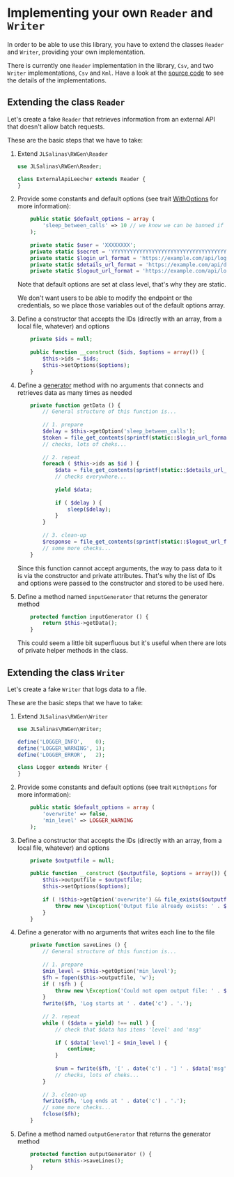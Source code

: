 # Implementing your own `Reader` and `Writer`

In order to be able to use this library, you have to extend the classes `Reader` and `Writer`, providing your own implementation.

There is currently one `Reader` implementation in the library, `Csv`, and two `Writer` implementations, `Csv` and `Kml`.
Have a look at the [source code](/src/JLSalinas/RWGen) to see the details of the implementations.

## Extending the class `Reader`

Let's create a fake `Reader` that retrieves information from an external API that doesn't allow batch requests.

These are the basic steps that we have to take:

1. Extend `JLSalinas\RWGen\Reader`

    ```php
    use JLSalinas\RWGen\Reader;

    class ExternalApiLeecher extends Reader {
    }
    ```

2. Provide some constants and default options (see trait [WithOptions](/src/JLSalinas/RWGen/WithOptions.php) for more information):

    ```php
        public static $default_options = array (
            'sleep_between_calls' => 10 // we know we can be banned if we make too many requests too fast
        );
        
        private static $user = 'XXXXXXXX';
        private static $secret = 'YYYYYYYYYYYYYYYYYYYYYYYYYYYYYYYYYYYYYYYYY';
        private static $login_url_format = 'https://example.com/api/login?user=%s&secret=%s';
        private static $details_url_format = 'https://example.com/api/details?token=%s&id=%s';
        private static $logout_url_format = 'https://example.com/api/logout?token=%s';
    ```

    Note that default options are set at class level, that's why they are static.

    We don't want users to be able to modify the endpoint or the credentials, so we place those variables out of the default options array.

3. Define a constructor that accepts the IDs (directly with an array, from a local file, whatever) and options

    ```php
        private $ids = null;
        
        public function __construct ($ids, $options = array()) {
            $this->ids = $ids;
            $this->setOptions($options);
        }
    ```

4. Define a [generator](http://php.net/manual/en/language.generators.overview.php) method
with no arguments that connects and retrieves data as many times as needed

    ```php
        private function getData () {
            // General structure of this function is...
            
            // 1. prepare
            $delay = $this->getOption('sleep_between_calls');
            $token = file_get_contents(sprintf(static::$login_url_format, static::$user, static::$secret));
            // checks, lots of cheks...
            
            // 2. repeat
            foreach ( $this->ids as $id ) {
                $data = file_get_contents(sprintf(static::$details_url_format, $token, $id));
                // checks everywhere...
                
                yield $data;
                
                if ( $delay ) {
                    sleep($delay);
                }
            }
            
            // 3. clean-up
            $response = file_get_contents(sprintf(static::$logout_url_format, $token));
            // some more checks...
        }
    ```

    Since this function cannot accept arguments, the way to pass data to it is via the constructor and private attributes.
    That's why the list of IDs and options were passed to the constructor and stored to be used here.

5. Define a method named `inputGenerator` that returns the generator method

    ```php
        protected function inputGenerator () {
            return $this->getData();
        }
    ```

    This could seem a little bit superfluous but it's useful when there are lots of private helper methods in the class.

## Extending the class `Writer`

Let's create a fake `Writer` that logs data to a file.

These are the basic steps that we have to take:

1. Extend `JLSalinas\RWGen\Writer`

    ```php
    use JLSalinas\RWGen\Writer;

    define('LOGGER_INFO',    0);
    define('LOGGER_WARNING', 1);
    define('LOGGER_ERROR',   2);

    class Logger extends Writer {
    }
    ```

2. Provide some constants and default options (see trait `WithOptions` for more information):

    ```php
        public static $default_options = array (
            'overwrite' => false,
            'min_level' => LOGGER_WARNING
        );
    ```

3. Define a constructor that accepts the IDs (directly with an array, from a local file, whatever) and options

    ```php
        private $outputfile = null;
        
        public function __construct ($outputfile, $options = array()) {
            $this->outputfile = $outputfile;
            $this->setOptions($options);
            
            if ( !$this->getOption('overwrite') && file_exists($outputfile) ) {
                throw new \Exception('Output file already exists: ' . $this->outputfile);
            }
        }
    ```

4. Define a generator with no arguments that writes each line to the file

    ```php
        private function saveLines () {
            // General structure of this function is...
            
            // 1. prepare
            $min_level = $this->getOption('min_level');
            $fh = fopen($this->outputfile, 'w');
            if ( !$fh ) {
                throw new \Exception('Could not open output file: ' . $this->outputfile);
            }
            fwrite($fh, 'Log starts at ' . date('c') . '.');
            
            // 2. repeat
            while ( ($data = yield) !== null ) {
                // check that $data has items 'level' and 'msg'
                
                if ( $data['level'] < $min_level ) {
                    continue;
                }
                
                $num = fwrite($fh, '[' . date('c') . '] ' . $data['msg']);
                // checks, lots of cheks...
            }
            
            // 3. clean-up
            fwrite($fh, 'Log ends at ' . date('c') . '.');
            // some more checks...
            fclose($fh);
        }
    ```

5. Define a method named `outputGenerator` that returns the generator method

    ```php
        protected function outputGenerator () {
            return $this->saveLines();
        }
    ```
